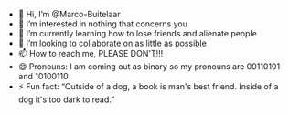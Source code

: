 - 👋 Hi, I’m @Marco-Buitelaar
- 👀 I’m interested in nothing that concerns you
- 🌱 I’m currently learning how to lose friends and alienate people
- 💞️ I’m looking to collaborate on as little as possible
- 📫 How to reach me, PLEASE DON'T!!!
- 😄 Pronouns: I am coming out as binary so my pronouns are 00110101 and 10100110
- ⚡ Fun fact: “Outside of a dog, a book is man's best friend. Inside of a dog it's too dark to read.”

<!---
Marco-Buitelaar/Marco-Buitelaar is a ✨ special ✨ repository because its `README.md` (this file) appears on your GitHub profile.
You can click the Preview link to take a look at your changes.
--->
